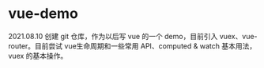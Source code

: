# vue-demo
2021.08.10 创建 git 仓库，作为以后写 vue 的一个 demo，目前引入 vuex、vue-router。目前尝试 vue生命周期和一些常用 API、computed & watch 基本用法，vuex 的基本操作。